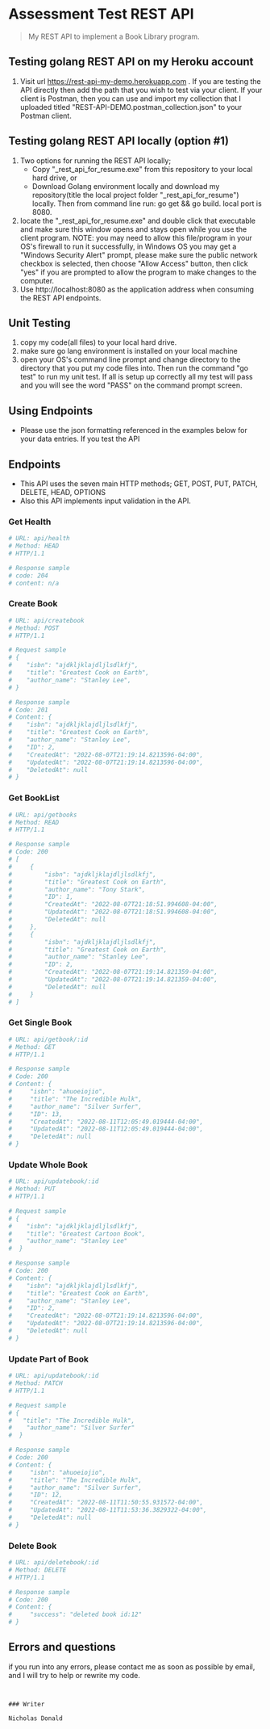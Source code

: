 # Assessment Test REST API

> My REST API to implement a Book Library program.

## Testing golang REST API on my Heroku account
1. Visit url https://rest-api-my-demo.herokuapp.com . If you are testing the API directly then add the path that you wish to test via your client. If your client is Postman, then you can use and import my collection that I uploaded titled "REST-API-DEMO.postman_collection.json" to your Postman client.

## Testing golang REST API locally (option #1)
1. Two options for running the REST API locally;
   - Copy "_rest_api_for_resume.exe" from this repository to your local hard drive, or 
   - Download Golang environment locally and download my repository(title the local project folder "_rest_api_for_resume") locally. Then from command line run: go get && go build. local port is 8080.
2. locate the "_rest_api_for_resume.exe" and double click that executable and make sure this window opens and stays open while you use the client program. NOTE: you may need to allow this file/program in your OS's firewall to run it successfully, in Windows OS you may get a "Windows Security Alert" prompt,
   please make sure the public network checkbox is selected, then choose "Allow Access" button, then click "yes" if you are prompted to allow the program to 
   make changes to the computer.
3. Use http://localhost:8080 as the application address when consuming the REST API endpoints.


## Unit Testing
1. copy my code(all files) to your local hard drive.
2. make sure go lang environment is installed on your local machine
3. open your OS's command line prompt and change directory to the directory that you put my code
    files into. Then run the command "go test" to run my unit test. If all is setup up correctly 
    all my test will pass and you will see the word "PASS" on the command prompt screen. 



## Using Endpoints
- Please use the json formatting referenced in the examples below for your data entries. If you test the API
  
## Endpoints
- This API uses the seven main HTTP methods; GET, POST, PUT, PATCH, DELETE, HEAD, OPTIONS
- Also this API implements input validation in the API.

### Get Health
``` bash
# URL: api/health
# Method: HEAD
# HTTP/1.1

# Response sample
# code: 204
# content: n/a
```

### Create Book
``` bash
# URL: api/createbook
# Method: POST 
# HTTP/1.1

# Request sample
# {
#    "isbn": "ajdkljklajdljlsdlkfj",
#    "title": "Greatest Cook on Earth",
#    "author_name": "Stanley Lee",
# }

# Response sample
# Code: 201
# Content: {
#    "isbn": "ajdkljklajdljlsdlkfj",
#    "title": "Greatest Cook on Earth",
#    "author_name": "Stanley Lee",
#    "ID": 2,
#    "CreatedAt": "2022-08-07T21:19:14.8213596-04:00",
#    "UpdatedAt": "2022-08-07T21:19:14.8213596-04:00",
#    "DeletedAt": null
# }
```

### Get BookList
``` bash
# URL: api/getbooks 
# Method: READ 
# HTTP/1.1

# Response sample
# Code: 200
# [
#     {
#         "isbn": "ajdkljklajdljlsdlkfj",
#         "title": "Greatest Cook on Earth",
#         "author_name": "Tony Stark",
#         "ID": 1,
#         "CreatedAt": "2022-08-07T21:18:51.994608-04:00",
#         "UpdatedAt": "2022-08-07T21:18:51.994608-04:00",
#         "DeletedAt": null
#     },
#     {
#         "isbn": "ajdkljklajdljlsdlkfj",
#         "title": "Greatest Cook on Earth",
#         "author_name": "Stanley Lee",
#         "ID": 2,
#         "CreatedAt": "2022-08-07T21:19:14.821359-04:00",
#         "UpdatedAt": "2022-08-07T21:19:14.821359-04:00",
#         "DeletedAt": null
#     }
# ]
```

### Get Single Book
``` bash
# URL: api/getbook/:id
# Method: GET 
# HTTP/1.1

# Response sample
# Code: 200
# Content: {
#     "isbn": "ahuoeiojio",
#     "title": "The Incredible Hulk",
#     "author_name": "Silver Surfer",
#     "ID": 13,
#     "CreatedAt": "2022-08-11T12:05:49.019444-04:00",
#     "UpdatedAt": "2022-08-11T12:05:49.019444-04:00",
#     "DeletedAt": null
# }
```


### Update Whole Book
``` bash
# URL: api/updatebook/:id
# Method: PUT 
# HTTP/1.1

# Request sample
# {
#    "isbn": "ajdkljklajdljlsdlkfj", 
#    "title": "Greatest Cartoon Book",
#    "author_name": "Stanley Lee"
#  }

# Response sample
# Code: 200
# Content: {
#    "isbn": "ajdkljklajdljlsdlkfj",
#    "title": "Greatest Cook on Earth",
#    "author_name": "Stanley Lee",
#    "ID": 2,
#    "CreatedAt": "2022-08-07T21:19:14.8213596-04:00",
#    "UpdatedAt": "2022-08-07T21:19:14.8213596-04:00",
#    "DeletedAt": null
# }
```

### Update Part of Book
``` bash
# URL: api/updatebook/:id
# Method: PATCH 
# HTTP/1.1

# Request sample
# {
#   "title": "The Incredible Hulk",
#    "author_name": "Silver Surfer"
#  }

# Response sample
# Code: 200
# Content: {
#     "isbn": "ahuoeiojio",
#     "title": "The Incredible Hulk",
#     "author_name": "Silver Surfer",
#     "ID": 12,
#     "CreatedAt": "2022-08-11T11:50:55.931572-04:00",
#     "UpdatedAt": "2022-08-11T11:53:36.3829322-04:00",
#     "DeletedAt": null
# }
```

### Delete Book
``` bash
# URL: api/deletebook/:id
# Method: DELETE 
# HTTP/1.1

# Response sample
# Code: 200
# Content: {
#     "success": "deleted book id:12"
# }
```


## Errors and questions
if you run into any errors, please contact me as soon as possible by email, and I will try to help or rewrite my code.



```


### Writer

Nicholas Donald
